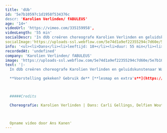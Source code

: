 ```yaml
---
title: 'dUb'
id: '5e7b10597c1d1958f534376c
descr: 'Karolien Verlinden/ fABULEUS'
age: '14+'
videoUrl: 'https://vimeo.com/335159958',
videoLength: '55 min'
socialDescr: 'In dUb creëren choreografe Karolien Verlinden en geluidskunstenaar Wannes Deneer van Tuning People een bevreemdende wereld waarin niet alleen elke beweging maar ook elk geluid gecomponeerd is. Samen met een indrukwekkende cast van veertien dansers onderzoeken ze hoe geluiden onze verbeelding prikkelen en verwachtingen scheppen. Wat gebeurt er als je doodgewone geluiden begint te dubben? Ziet een draai er sneller uit als je tegelijk een zoefff hoort? Kan je stilte hoorbaar maken? Het resultaat is een intense choreografie die je anders naar de wereld doet luisteren.'
socialImage:'https://uploads-ssl.webflow.com/5e74d1a9ef22355294c7d60e/5e7b101710466d80b170a345_fabuleus_dub.jpg'
info: '<ul><li>Dans</li><li>leeftijd: 18+</li><li>duur: 55 min</li><li>taal: Nederlands</li><li><a href="https://www.fabuleus.be/dub" target="_blank">fABULEUS</a></li><li><a href="https://dubdeblog.tumblr.com/" target="_blank">lesmap en extra's (link)</a></li></ul><p>‍</p>'
recordedAt: 'undefined'
company: 'Karolien Verlinden/ fABULEUS'
image: 'https://uploads-ssl.webflow.com/5e74d1a9ef22355294c7d60e/5e7b101710466d80b170a345_fabuleus_dub.jpg'
text: '|-
  In dUb creëren choreografe Karolien Verlinden en geluidskunstenaar Wannes Deneer van Tuning People een bevreemdende wereld waarin niet alleen elke beweging maar ook elk geluid gecomponeerd is. Samen met een indrukwekkende cast van veertien dansers onderzoeken ze hoe geluiden onze verbeelding prikkelen en verwachtingen scheppen. Wat gebeurt er als je doodgewone geluiden begint te dubben? Ziet een draai er sneller uit als je tegelijk een zoefff hoort? Kan je stilte hoorbaar maken? Het resultaat is een intense choreografie die je anders naar de wereld doet luisteren.

  **Voorstelling gekeken? Gebruik de** [**lesmap en extra's**](https://dubdeblog.tumblr.com/) **voor nog meer plezier.**

  ‍

  #####Credits

  Choreografie: Karolien Verlinden | Dans: Carli Gellings, Delfien Wouters, Elias Bedui, Elliot Dehaspe, Emma Bouckaert, Gerald Walravens, Hawa Loosen, Jana De Kockere, Lisa Wandha, Marilyn Iserief, Misha Demoustier, Oona Sauwens, Piet Van Dycke en Steven De Gijnst | Scenografie en geluidsontwerp: Wannes Deneer | Kostuums: Maartje van Bourgognie & Véronique Hendriks (stage) | Lichtontwerp: Timme Afschrift | Dramaturgie: Peter Anthonissen | Productie: fABULEUS | Coproductie: TAKT Dommelhof | Met dank aan wp Zimmer & Villanella | Met steun van de Vlaamse Gemeenschap I Ontwerp flyer: Cox & Grusenmeyer

  ‍

  Opname video door Ans Kanen'
---
```

